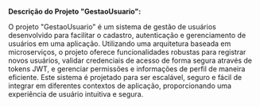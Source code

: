 **Descrição do Projeto "GestaoUsuario":**

O projeto "GestaoUsuario" é um sistema de gestão de usuários desenvolvido para facilitar o cadastro, autenticação e gerenciamento de usuários em uma aplicação. Utilizando uma arquitetura baseada em microserviços, o projeto oferece funcionalidades robustas para registrar novos usuários, validar credenciais de acesso de forma segura através de tokens JWT, e gerenciar permissões e informações de perfil de maneira eficiente. Este sistema é projetado para ser escalável, seguro e fácil de integrar em diferentes contextos de aplicação, proporcionando uma experiência de usuário intuitiva e segura.
